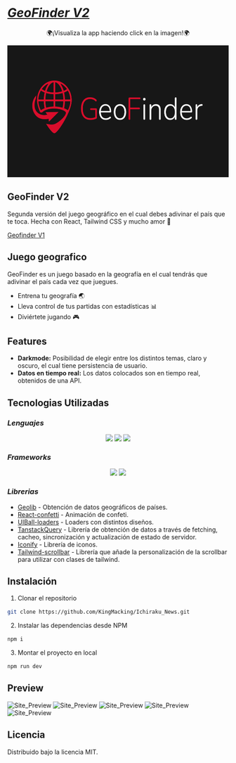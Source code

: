 # [_**GeoFinder V2**_](https://geofindergame.netlify.app "Live app")

<p align='center'>
    🌍¡Visualiza la app haciendo click en la imagen!🌍
</p>
<p align='center'>
    <a href="https://geofindergame.netlify.app"><img height="300"src="https://raw.githubusercontent.com/KingMacking/GeoFinderReact/master/src/assets/banner.png"></a>
</p>

## GeoFinder V2
Segunda versión del juego geográfico en el cual debes adivinar el país que te toca. 
Hecha con React, Tailwind CSS y mucho amor 💜

[Geofinder V1](https://github.com/KingMacking/GeoFinder)

## Juego geografico

GeoFinder es un juego basado en la geografía en el cual tendrás que adivinar el país cada vez que juegues.

- Entrena tu geografía 🌏
- Lleva control de tus partidas con estadísticas 📊
- Diviértete jugando 🎮

## Features

- **Darkmode:** Posibilidad de elegir entre los distintos temas, claro y oscuro, el cual tiene persistencia de usuario.
- **Datos en tiempo real:** Los datos colocados son en tiempo real, obtenidos de una API.

## Tecnologias Utilizadas
### _Lenguajes_
<p align='center'>
    <img height="30"src="https://img.shields.io/badge/html5-%23E34F26.svg?style=for-the-badge&logo=html5&logoColor=white">
    <img height="30"src="https://img.shields.io/badge/css3-%231572B6.svg?style=for-the-badge&logo=css3&logoColor=white">
    <img height="30"src="https://img.shields.io/badge/javascript-%23323330.svg?style=for-the-badge&logo=javascript&logoColor=%23F7DF1E">
</p>

### _Frameworks_
<p align='center'>
    <img height="30"src="https://img.shields.io/badge/react-%2320232a.svg?style=for-the-badge&logo=react&logoColor=%2361DAFB">
    <img height="30"src="https://img.shields.io/badge/tailwindcss-%2338B2AC.svg?style=for-the-badge&logo=tailwind-css&logoColor=%23FFFFFF)">
</p>

### _Librerias_

- [Geolib]  - Obtención de datos geográficos de países.
- [React-confetti] - Animación de confeti.
- [UIBall-loaders] - Loaders con distintos diseños.
- [TanstackQuery] - Librería de obtención de datos a través de fetching, cacheo, sincronización y actualización de estado de servidor.
- [Iconify] - Librería de iconos.
- [Tailwind-scrollbar] - Librería que añade la personalización de la scrollbar para utilizar con clases de tailwind.


## Instalación
1. Clonar el repositorio
```sh
git clone https://github.com/KingMacking/Ichiraku_News.git
```
2. Instalar las dependencias desde NPM
```sh
npm i
```
3. Montar el proyecto en local
```sh
npm run dev
```
## Preview

![Site_Preview](https://imgur.com/ydowCv1.png "Site preview")
![Site_Preview](https://imgur.com/MFF4bhG.png "Site preview")
![Site_Preview](https://imgur.com/avqwC5q.png "Site preview")
![Site_Preview](https://imgur.com/Z6voBkH.png "Site preview")
![Site_Preview](https://imgur.com/K6ruT57.png "Site preview")

## Licencia
Distribuido bajo la licencia MIT.

[Geolib]: <https://www.npmjs.com/package/geolib>
[React-confetti]: <https://www.npmjs.com/package/react-confetti>
[UIBall-loaders]: <https://uiball.com/loaders/>
[TanstackQuery]: <https://tanstack.com/query/v4/docs/react/overview>
[Iconify]: <https://icon-sets.iconify.design>
[Tailwind-scrollbar]: <https://www.npmjs.com/package/tailwind-scrollbar>
